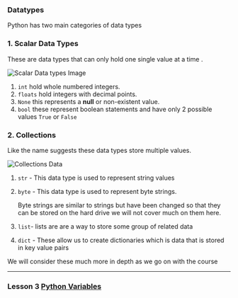 ### Datatypes

Python has two main categories of data types

### 1. Scalar Data Types

These are data types that can only hold one single value at a time .

![Scalar Data types Image](http://i.imgur.com/Bcn1WWe.jpg)

1. `int` hold whole numbered integers.
2. `floats` hold integers with decimal points.
3. `None` this represents a **null** or non-existent value.
4. `bool` these represent boolean statements and have only 2 possible values `True` or `False`


### 2. Collections
Like the name suggests these data types store multiple values.

![Collections Data](http://i.imgur.com/j2Dk4Sp.jpg)

1. `str` - This data type is used to represent string values
2. `byte` - This data type is used to represent byte strings.

	Byte strings are similar to strings but have been changed so that they can be stored on the hard drive we will not cover much on them here.
3. `list`- lists are are a way to store some group of related data
4. `dict` - These allow us to create dictionaries which is data that is stored in key value pairs

We will consider these much more in depth as we go on with the course

---
### Lesson 3 [Python Variables](./03_python_variables.md)

